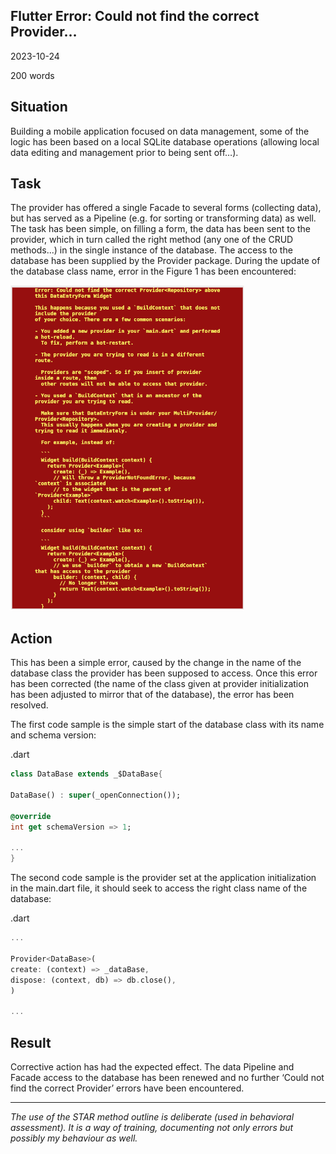 ## Flutter Error: Could not find the correct Provider…

2023-10-24

200 words

## Situation

Building a mobile application focused on data management, some of the logic has been based on a local SQLite database operations (allowing local data editing and management prior to being sent off…).

## Task

The provider has offered a single Facade to several forms (collecting data), but has served as a Pipeline (e.g. for sorting or transforming data) as well. The task has been simple, on filling a form, the data has been sent to the provider, which in turn called the right method (any one of the CRUD methods...) in the single instance of the database. The access to the database has been supplied by the Provider package. During the update of the database class name, error in the Figure 1 has been encountered:

![Figure 1: An error shown on accessing nonexistent resource.](assets/articles/2023/01_article/Error.png "Figure 1: An error shown on accessing nonexistent resource.")

## Action

This has been a simple error, caused by the change in the name of the database class the provider has been supposed to access. Once this error has been corrected (the name of the class given at provider initialization has been adjusted to mirror that of the database), the error has been resolved.

The first code sample is the simple start of the database class with its name and schema version:

.dart

~~~dart
class DataBase extends _$DataBase{

DataBase() : super(_openConnection());

@override
int get schemaVersion => 1;

...
}
~~~

The second code sample is the provider set at the application initialization in the main.dart file, it should seek to access the right class name of the database:

.dart

~~~dart
...

Provider<DataBase>(
create: (context) => _dataBase,
dispose: (context, db) => db.close(),
)

...
~~~

## Result

Corrective action has had the expected effect. The data Pipeline and Facade access to the database has been renewed and no further ‘Could not find the correct Provider’ errors have been encountered.

***

_The use of the STAR method outline is deliberate (used in behavioral assessment). It is a way of training, documenting not only errors but possibly my behaviour as well._
